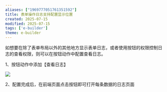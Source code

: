 ```yaml
---
aliases: ["1969777051761351592"]
title: 表单操作日志支持配置显示位置
created: 2025-07-15
modified: 2025-07-15
tags: ['e-builder']
theme: e-builder
---
```


如想要在除了表单布局以外的其他地方显示表单日志，或者使用按钮的权限控制日志的查看权限，则可以在按钮动作中配置查看日志。

1、按钮动作中添加【查看日志】

![](https://myhelpdoc.oss-cn-heyuan.aliyuncs.com/mdimages/0d3c18410260ec7e57c197f685ab5160.jpg)

2、配置完成后，在前端页面点击按钮即可打开每条数据的日志页面

